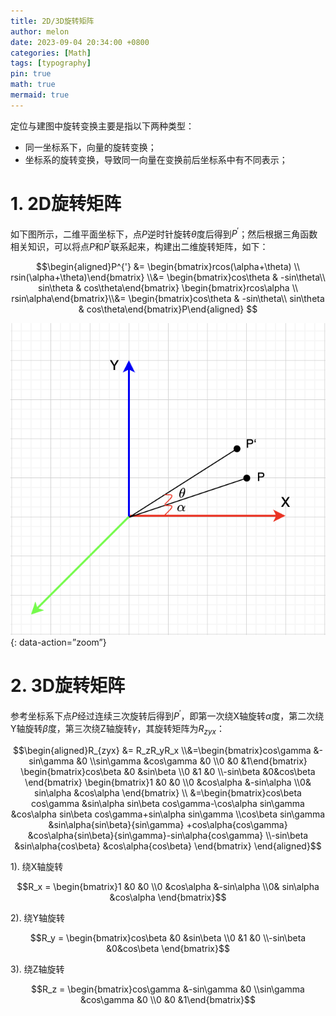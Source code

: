 ```yaml
---
title: 2D/3D旋转矩阵
author: melon
date: 2023-09-04 20:34:00 +0800
categories: [Math]
tags: [typography]
pin: true
math: true
mermaid: true
---
```


定位与建图中旋转变换主要是指以下两种类型：
* 同一坐标系下，向量的旋转变换；
* 坐标系的旋转变换，导致同一向量在变换前后坐标系中有不同表示； 

# 1. 2D旋转矩阵

如下图所示，二维平面坐标下，点$P$逆时针旋转$\theta$度后得到$P^{'}$；然后根据三角函数相关知识，可以将点$P$和$P^{'}$联系起来，构建出二维旋转矩阵，如下：

$$\begin{aligned}P^{'} &= \begin{bmatrix}rcos(\alpha+\theta) \\ rsin(\alpha+\theta)\end{bmatrix} \\&= \begin{bmatrix}cos\theta & -sin\theta\\ sin\theta & cos\theta\end{bmatrix}
\begin{bmatrix}rcos\alpha \\ rsin\alpha\end{bmatrix}\\&= \begin{bmatrix}cos\theta & -sin\theta\\ sin\theta & cos\theta\end{bmatrix}P\end{aligned}
$$

![](/images/2d-rotation-explanation.png){: data-action=”zoom”}
# 2. 3D旋转矩阵
参考坐标系下点$P$经过连续三次旋转后得到$P^{'}$，即第一次绕X轴旋转$\alpha$度，第二次绕Y轴旋转$\beta$度，第三次绕Z轴旋转$\gamma$，其旋转矩阵为$R_{zyx}$：

$$\begin{aligned}R_{zyx} &= R_zR_yR_x 
\\&=\begin{bmatrix}cos\gamma &-sin\gamma &0 \\sin\gamma &cos\gamma &0 \\0 &0 &1\end{bmatrix}
\begin{bmatrix}cos\beta &0 &sin\beta \\0 &1 &0 \\-sin\beta &0&cos\beta \end{bmatrix}
\begin{bmatrix}1 &0 &0 \\0 &cos\alpha &-sin\alpha \\0& sin\alpha &cos\alpha \end{bmatrix}
\\ &=\begin{bmatrix}cos\beta cos\gamma &sin\alpha sin\beta cos\gamma-\cos\alpha sin\gamma &cos\alpha sin\beta cos\gamma+sin\alpha sin\gamma \\cos\beta sin\gamma &sin\alpha{sin\beta}{sin\gamma} +cos\alpha{cos\gamma} &cos\alpha{sin\beta}{sin\gamma}-sin\alpha{cos\gamma} \\-sin\beta &sin\alpha{cos\beta} &cos\alpha{cos\beta} \end{bmatrix}
\end{aligned}$$

1). 绕X轴旋转

$$R_x = \begin{bmatrix}1 &0 &0 \\0 &cos\alpha &-sin\alpha \\0& sin\alpha &cos\alpha \end{bmatrix}$$

2). 绕Y轴旋转

$$R_y = \begin{bmatrix}cos\beta &0 &sin\beta \\0 &1 &0 \\-sin\beta &0&cos\beta \end{bmatrix}$$

3). 绕Z轴旋转

$$R_z = \begin{bmatrix}cos\gamma &-sin\gamma &0 \\sin\gamma &cos\gamma &0 \\0 &0 &1\end{bmatrix}$$
